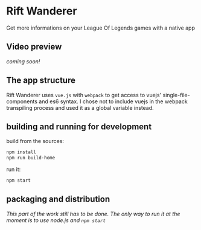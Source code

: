 # Rift Wanderer
Get more informations on your League Of Legends games with a native app

## Video preview
_coming soon!_

## The app structure
Rift Wanderer uses `vue.js` with `webpack` to get access to vuejs' single-file-components and es6 syntax.
I chose not to include vuejs in the webpack transpiling process and used it as a global variable instead.

## building and running for development
build from the sources:
```bash
npm install
npm run build-home
```
run it:
```bash
npm start
```

## packaging and distribution
_This part of the work still has to be done. The only way to run it at the moment is to use node.js and `npm start`_
